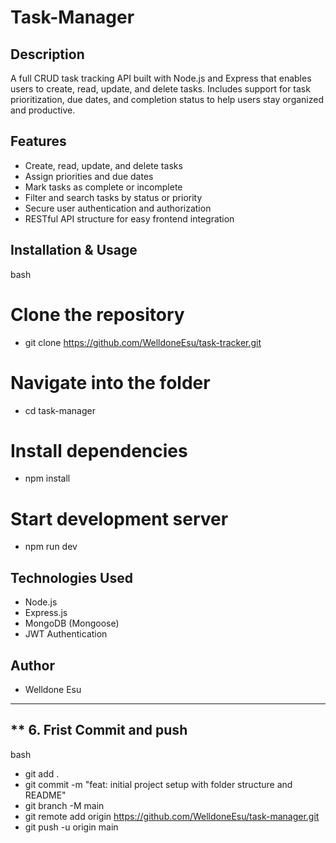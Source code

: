 # Task-Manager

## Description
A full CRUD task tracking API built with Node.js and Express that enables users to create, read, update, and delete tasks. Includes support for task prioritization, due dates, and completion status to help users stay organized and productive.

## Features
- Create, read, update, and delete tasks
- Assign priorities and due dates
- Mark tasks as complete or incomplete
- Filter and search tasks by status or priority
- Secure user authentication and authorization
- RESTful API structure for easy frontend integration


## Installation & Usage
bash
# Clone the repository
- git clone https://github.com/WelldoneEsu/task-tracker.git

# Navigate into the folder
- cd task-manager

# Install dependencies
- npm install

# Start development server
- npm run dev

## Technologies Used
- Node.js
- Express.js
- MongoDB (Mongoose)
- JWT Authentication

## Author
- Welldone Esu


---

## ** 6. Frist Commit and push
bash
- git add .
- git commit -m "feat: initial project setup with folder structure and README"
- git branch -M main
- git remote add origin https://github.com/WelldoneEsu/task-manager.git
- git push -u origin main